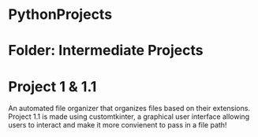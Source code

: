 # PythonProjects
# Folder: Intermediate Projects
# Project 1 & 1.1
An automated file organizer that organizes files based on their extensions.
Project 1.1 is made using customtkinter, a graphical user interface allowing users 
to interact and make it more convienent to pass in a file path! 
